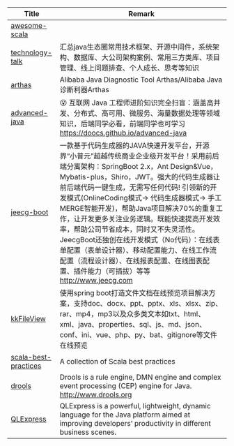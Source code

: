 | Title                             | Remark |
| --------- | ------ |
|[awesome-scala](https://github.com/lauris/awesome-scala)|
|[technology-talk](https://github.com/aalansehaiyang/technology-talk)|汇总java生态圈常用技术框架、开源中间件，系统架构、数据库、大公司架构案例、常用三方类库、项目管理、线上问题排查、个人成长、思考等知识|
|[arthas](https://github.com/alibaba/arthas)|Alibaba Java Diagnostic Tool Arthas/Alibaba Java诊断利器Arthas |
|[advanced-java](https://github.com/doocs/advanced-java)|😮 互联网 Java 工程师进阶知识完全扫盲：涵盖高并发、分布式、高可用、微服务、海量数据处理等领域知识，后端同学必看，前端同学也可学习 https://doocs.github.io/advanced-java|
|[jeecg-boot](https://github.com/zhangdaiscott/jeecg-boot)|一款基于代码生成器的JAVA快速开发平台，开源界“小普元”超越传统商业企业级开发平台！采用前后端分离架构：SpringBoot 2.x，Ant Design&Vue，Mybatis-plus，Shiro，JWT。强大的代码生成器让前后端代码一键生成，无需写任何代码! 引领新的开发模式(OnlineCoding模式-> 代码生成器模式-> 手工MERGE智能开发)，帮助Java项目解决70%的重复工作，让开发更多关注业务逻辑。既能快速提高开发效率，帮助公司节省成本，同时又不失灵活性。JeecgBoot还独创在线开发模式（No代码）：在线表单配置（表单设计器）、移动配置能力、在线工作流配置（流程设计器）、在线报表配置、在线图表配置、插件能力（可插拔）等等 http://www.jeecg.com|
|[kkFileView](https://github.com/kekingcn/kkFileView)|使用spring boot打造文件文档在线预览项目解决方案，支持doc、docx、ppt、pptx、xls、xlsx、zip、rar、mp4，mp3以及众多类文本如txt、html、xml、java、properties、sql、js、md、json、conf、ini、vue、php、py、bat、gitignore等文件在线预览|
|[scala-best-practices](https://github.com/alexandru/scala-best-practices)|A collection of Scala best practices|
|[drools](https://github.com/kiegroup/drools)|Drools is a rule engine, DMN engine and complex event processing (CEP) engine for Java. http://www.drools.org|
|[QLExpress](https://github.com/alibaba/qlExpress)|QLExpress is a powerful, lightweight, dynamic language for the Java platform aimed at improving developers’ productivity in different business scenes.|




